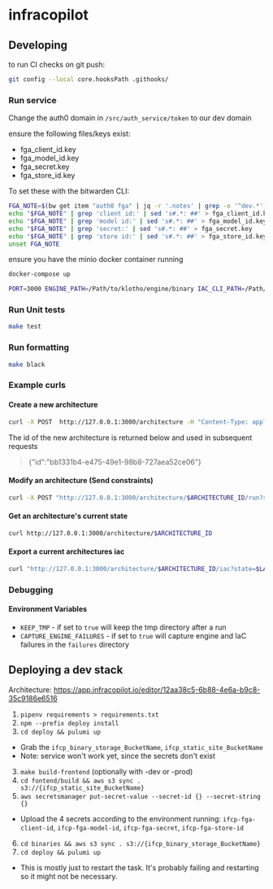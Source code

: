 # infracopilot

## Developing
to run CI checks on git push:
```sh
git config --local core.hooksPath .githooks/
```

### Run service

Change the auth0 domain in `/src/auth_service/token` to our dev domain

ensure the following files/keys exist:
- fga_client_id.key
- fga_model_id.key
- fga_secret.key
- fga_store_id.key

To set these with the bitwarden CLI:
```sh
FGA_NOTE=$(bw get item "auth0 fga" | jq -r '.notes' | grep -o '^dev.*')
echo "$FGA_NOTE" | grep 'client id:' | sed 's#.*: ##' > fga_client_id.key
echo "$FGA_NOTE" | grep 'model id:' | sed 's#.*: ##' > fga_model_id.key
echo "$FGA_NOTE" | grep 'secret:' | sed 's#.*: ##' > fga_secret.key
echo "$FGA_NOTE" | grep 'store id:' | sed 's#.*: ##' > fga_store_id.key
unset FGA_NOTE
```

ensure you have the minio docker container running
```sh
docker-compose up
```

```sh
PORT=3000 ENGINE_PATH=/Path/to/klotho/engine/binary IAC_CLI_PATH=/Path/to/klotho/iac/binary  make run
```

### Run Unit tests

```sh
make test
```

### Run formatting

```sh
make black
```

### Example curls

#### Create a new architecture
```sh
curl -X POST  http://127.0.0.1:3000/architecture -H "Content-Type: application/json" -d '{"name": "arch", "owner": "jordan", "engine_version": "1.0"}'
```

The id of the new architecture is returned below and used in subsequent requests

> {"id":"bb1331b4-e475-49e1-98b8-727aea52ce06"}

#### Modify an architecture (Send constraints)
```sh
curl -X POST "http://127.0.0.1:3000/architecture/$ARCHITECTURE_ID/run?state=$LATEST_STATE" -H "Content-Type: application/json" -d '{"constraints": [{"scope": "application", "operator": "add", "node": "aws:rest_api::api_gateway_01"}]}'
```

#### Get an architecture's current state
```sh
curl http://127.0.0.1:3000/architecture/$ARCHITECTURE_ID
```

#### Export a current architectures iac

```sh
curl "http://127.0.0.1:3000/architecture/$ARCHITECTURE_ID/iac?state=$LATEST_STATE"
```

### Debugging

#### Environment Variables
- `KEEP_TMP` - if set to `true` will keep the tmp directory after a run
- `CAPTURE_ENGINE_FAILURES` - if set to `true` will capture engine and IaC failures in the `failures` directory

## Deploying a dev stack
Architecture:
https://app.infracopilot.io/editor/12aa38c5-6b88-4e6a-b9c8-35c9186e6516

1. `pipenv requirements > requirements.txt`
1. `npm --prefix deploy install`
2. `cd deploy && pulumi up`
  - Grab the `ifcp_binary_storage_BucketName`, `ifcp_static_site_BucketName`
  - Note: service won't work yet, since the secrets don't exist
3. `make build-frontend` (optionally with -dev or -prod)
4. `cd fontend/build && aws s3 sync . s3://{ifcp_static_site_BucketName}`
5. `aws secretsmanager put-secret-value --secret-id {} --secret-string {}`
  - Upload the 4 secrets according to the environment running: `ifcp-fga-client-id`, `ifcp-fga-model-id`, `ifcp-fga-secret`, `ifcp-fga-store-id`
6. `cd binaries && aws s3 sync . s3://{ifcp_binary_storage_BucketName}`
7. `cd deploy && pulumi up` 
  - This is mostly just to restart the task. It's probably failing and restarting so it might not be necessary.
